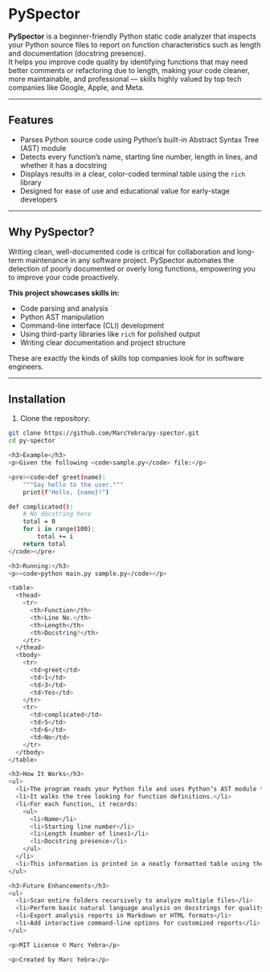 # PySpector

**PySpector** is a beginner-friendly Python static code analyzer that inspects your Python source files to report on function characteristics such as length and documentation (docstring presence).  
It helps you improve code quality by identifying functions that may need better comments or refactoring due to length, making your code cleaner, more maintainable, and professional — skills highly valued by top tech companies like Google, Apple, and Meta.

---

## Features

- Parses Python source code using Python’s built-in Abstract Syntax Tree (AST) module
- Detects every function’s name, starting line number, length in lines, and whether it has a docstring
- Displays results in a clear, color-coded terminal table using the `rich` library
- Designed for ease of use and educational value for early-stage developers

---

## Why PySpector?

Writing clean, well-documented code is critical for collaboration and long-term maintenance in any software project. PySpector automates the detection of poorly documented or overly long functions, empowering you to improve your code proactively.

**This project showcases skills in:**

- Code parsing and analysis
- Python AST manipulation
- Command-line interface (CLI) development
- Using third-party libraries like `rich` for polished output
- Writing clear documentation and project structure

These are exactly the kinds of skills top companies look for in software engineers.

---

## Installation

1. Clone the repository:

```bash
git clone https://github.com/MarcYebra/py-spector.git
cd py-spector

<h3>Example</h3>
<p>Given the following <code>sample.py</code> file:</p>

<pre><code>def greet(name):
    """Say hello to the user."""
    print(f"Hello, {name}!")

def complicated():
    # No docstring here
    total = 0
    for i in range(100):
        total += i
    return total
</code></pre>

<h3>Running:</h3>
<p><code>python main.py sample.py</code></p>

<table>
  <thead>
    <tr>
      <th>Function</th>
      <th>Line No.</th>
      <th>Length</th>
      <th>Docstring?</th>
    </tr>
  </thead>
  <tbody>
    <tr>
      <td>greet</td>
      <td>1</td>
      <td>3</td>
      <td>Yes</td>
    </tr>
    <tr>
      <td>complicated</td>
      <td>5</td>
      <td>6</td>
      <td>No</td>
    </tr>
  </tbody>
</table>

<h3>How It Works</h3>
<ul>
  <li>The program reads your Python file and uses Python’s AST module to parse the code into a syntax tree.</li>
  <li>It walks the tree looking for function definitions.</li>
  <li>For each function, it records:
    <ul>
      <li>Name</li>
      <li>Starting line number</li>
      <li>Length (number of lines)</li>
      <li>Docstring presence</li>
    </ul>
  </li>
  <li>This information is printed in a neatly formatted table using the rich library for colorful CLI output.</li>
</ul>

<h3>Future Enhancements</h3>
<ul>
  <li>Scan entire folders recursively to analyze multiple files</li>
  <li>Perform basic natural language analysis on docstrings for quality scoring</li>
  <li>Export analysis reports in Markdown or HTML formats</li>
  <li>Add interactive command-line options for customized reports</li>
</ul>

<p>MIT License © Marc Yebra</p>

<p>Created by Marc Yebra</p>
